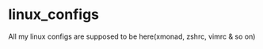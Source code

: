 linux_configs
=============

All my linux configs are supposed to be here(xmonad, zshrc, vimrc &amp; so on)
